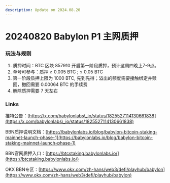 ```yaml
---
description: Update on 2024.08.20
---
```


# 20240820 Babylon P1 主网质押

### **玩法与规则**

1. 质押时间：BTC 区块 857910 开启第一阶段质押，预计这周四晚上7-9点。
2. 单号可参与：质押 ≥ 0.005 BTC ; ≤ 0.05 BTC
3. 第一阶段质押上限为 1000 BTC, 先到先得；溢出的额度需要接触绑定并赎回，撤回需要 0.00064 BTC 的手续费
4. 解除质押需要 7 天左右

### Links

推特公告：[https://x.com/babylonlabs\_io/status/1825527114130661838](https://x.com/babylonlabs\_io/status/1825527114130661838)

BBN质押说明文档：[https://babylonlabs.io/blog/babylon-bitcoin-staking-mainnet-launch-phase-1](https://babylonlabs.io/blog/babylon-bitcoin-staking-mainnet-launch-phase-1)

BBN官网质押入口：[https://btcstaking.babylonlabs.io/](https://btcstaking.babylonlabs.io/)

OKX BBN专区：[https://www.okx.com/zh-hans/web3/defi/playhub/babylon](https://www.okx.com/zh-hans/web3/defi/playhub/babylon)
